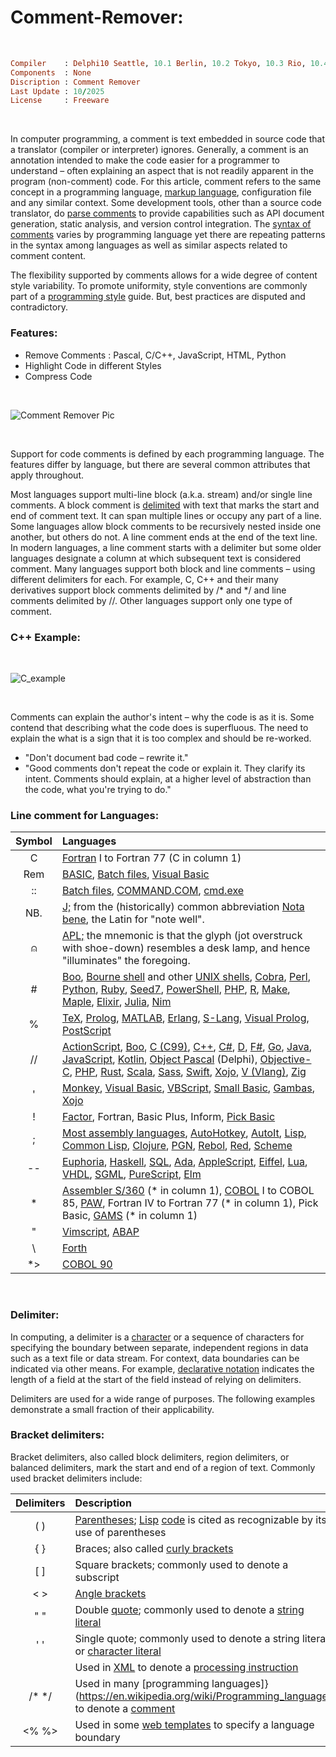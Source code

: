 # Comment-Remover:

</br>

```ruby
Compiler    : Delphi10 Seattle, 10.1 Berlin, 10.2 Tokyo, 10.3 Rio, 10.4 Sydney, 11 Alexandria, 12 Athens
Components  : None
Discription : Comment Remover
Last Update : 10/2025
License     : Freeware
```

</br>

In computer programming, a comment is text embedded in source code that a translator (compiler or interpreter) ignores. Generally, a comment is an annotation intended to make the code easier for a programmer to understand – often explaining an aspect that is not readily apparent in the program (non-comment) code. For this article, comment refers to the same concept in a programming language, [markup language](https://en.wikipedia.org/wiki/Markup_language), configuration file and any similar context. Some development tools, other than a source code translator, do [parse comments](https://en.wikipedia.org/wiki/Parsing) to provide capabilities such as API document generation, static analysis, and version control integration. The [syntax of comments](https://en.wikipedia.org/wiki/Comparison_of_programming_languages_(syntax)#Comments) varies by programming language yet there are repeating patterns in the syntax among languages as well as similar aspects related to comment content.

The flexibility supported by comments allows for a wide degree of content style variability. To promote uniformity, style conventions are commonly part of a [programming style](https://en.wikipedia.org/wiki/Programming_style) guide. But, best practices are disputed and contradictory.

### Features:
* Remove Comments : Pascal, C/C++, JavaScript, HTML, Python
* Highlight Code in different Styles
* Compress Code

</br>

![Comment Remover Pic](https://github.com/user-attachments/assets/41542dcc-e663-4434-8d20-e52cc3872123)

</br>

Support for code comments is defined by each programming language. The features differ by language, but there are several common attributes that apply throughout.

Most languages support multi-line block (a.k.a. stream) and/or single line comments. A block comment is [delimited](https://en.wikipedia.org/wiki/Delimiter#Bracket_delimiters) with text that marks the start and end of comment text. It can span multiple lines or occupy any part of a line. Some languages allow block comments to be recursively nested inside one another, but others do not. A line comment ends at the end of the text line. In modern languages, a line comment starts with a delimiter but some older languages designate a column at which subsequent text is considered comment. Many languages support both block and line comments – using different delimiters for each. For example, C, C++ and their many derivatives support block comments delimited by /* and */ and line comments delimited by //. Other languages support only one type of comment.

###  C++ Example:

</br>

![C_example](https://github.com/user-attachments/assets/391e5ddc-8b33-49dd-874c-8b7a54e0d80a)


</br>


Comments can explain the author's intent – why the code is as it is. Some contend that describing what the code does is superfluous. The need to explain the what is a sign that it is too complex and should be re-worked.

* "Don't document bad code – rewrite it."
* "Good comments don't repeat the code or explain it. They clarify its intent. Comments should explain, at a higher level of abstraction than the code, what you're trying to do."

### Line comment for Languages:

| Symbol | Languages | 
| :-----------: | :----------- |
| C     | [Fortran](https://en.wikipedia.org/wiki/Fortran) I to Fortran 77 (C in column 1) |
| Rem   | [BASIC](https://en.wikipedia.org/wiki/BASIC), [Batch files](https://en.wikipedia.org/wiki/Batch_file), [Visual Basic](https://en.wikipedia.org/wiki/Visual_Basic) |
| ::    | [Batch files](https://en.wikipedia.org/wiki/Batch_file), [COMMAND.COM](https://en.wikipedia.org/wiki/COMMAND.COM), [cmd.exe](https://en.wikipedia.org/wiki/Cmd.exe) |
| NB.   | [J;](https://en.wikipedia.org/wiki/J_(programming_language)) from the (historically) common abbreviation [Nota bene](https://en.wikipedia.org/wiki/Nota_bene), the Latin for "note well". |
| ⍝     | [APL;](https://en.wikipedia.org/wiki/APL_(programming_language)) the mnemonic is that the glyph (jot overstruck with shoe-down) resembles a desk lamp, and hence "illuminates" the foregoing. |
| #     | [Boo](https://en.wikipedia.org/wiki/Boo_(programming_language)), [Bourne shell](https://en.wikipedia.org/wiki/Bourne_shell) and other [UNIX shells](https://en.wikipedia.org/wiki/Unix_shell), [Cobra](https://en.wikipedia.org/wiki/Cobra_(programming_language)), [Perl](https://en.wikipedia.org/wiki/Perl), [Python](https://en.wikipedia.org/wiki/Python_(programming_language)), [Ruby](https://en.wikipedia.org/wiki/Ruby_(programming_language)), [Seed7](https://en.wikipedia.org/wiki/Seed7), [PowerShell](https://en.wikipedia.org/wiki/PowerShell), [PHP](https://en.wikipedia.org/wiki/PHP), [R](https://en.wikipedia.org/wiki/R_(programming_language)), [Make](https://en.wikipedia.org/wiki/Make_(software)), [Maple](https://en.wikipedia.org/wiki/Maple_(software)), [Elixir](https://en.wikipedia.org/wiki/Elixir_(programming_language)), [Julia](https://en.wikipedia.org/wiki/Julia_(programming_language)), [Nim](https://en.wikipedia.org/wiki/Nim_(programming_language)) |
| %     | [TeX](https://en.wikipedia.org/wiki/TeX), [Prolog](https://en.wikipedia.org/wiki/Prolog), [MATLAB](https://en.wikipedia.org/wiki/MATLAB), [Erlang](https://en.wikipedia.org/wiki/Erlang_(programming_language)), [S-Lang](https://en.wikipedia.org/wiki/S-Lang), [Visual Prolog](https://en.wikipedia.org/wiki/Visual_Prolog), [PostScript](https://en.wikipedia.org/wiki/PostScript) |
| //    | [ActionScript](https://en.wikipedia.org/wiki/ActionScript), [Boo](https://en.wikipedia.org/wiki/Boo_(programming_language)), [C (C99)](https://en.wikipedia.org/wiki/C_(programming_language)), [C++](https://en.wikipedia.org/wiki/C%2B%2B), [C#](https://en.wikipedia.org/wiki/C_Sharp_(programming_language)), [D](https://en.wikipedia.org/wiki/D_(programming_language)), [F#](https://en.wikipedia.org/wiki/F_Sharp_(programming_language)), [Go](https://en.wikipedia.org/wiki/Go_(programming_language)), [Java](https://en.wikipedia.org/wiki/Java_(programming_language)), [JavaScript](https://en.wikipedia.org/wiki/JavaScript), [Kotlin](https://en.wikipedia.org/wiki/Kotlin_(programming_language)), [Object Pascal](https://en.wikipedia.org/wiki/Object_Pascal) (Delphi), [Objective-C](https://en.wikipedia.org/wiki/Objective-C), [PHP](https://en.wikipedia.org/wiki/PHP), [Rust](https://en.wikipedia.org/wiki/Rust_(programming_language)), [Scala](https://en.wikipedia.org/wiki/Scala_(programming_language)), [Sass](https://en.wikipedia.org/wiki/Sass_(style_sheet_language)), [Swift](https://en.wikipedia.org/wiki/Swift_(programming_language)), [Xojo](https://en.wikipedia.org/wiki/Xojo), [V (Vlang)](https://en.wikipedia.org/wiki/V_(programming_language)), [Zig](https://en.wikipedia.org/wiki/Zig_(programming_language)) |
| '     | [Monkey](https://de.wikipedia.org/wiki/Monkey_X), [Visual Basic](https://en.wikipedia.org/wiki/Visual_Basic), [VBScript](https://en.wikipedia.org/wiki/VBScript), [Small Basic](https://en.wikipedia.org/wiki/Microsoft_Small_Basic), [Gambas](https://en.wikipedia.org/wiki/Gambas), [Xojo](https://en.wikipedia.org/wiki/Xojo) |
| !     | [Factor](https://en.wikipedia.org/wiki/Factor_(programming_language)), Fortran, Basic Plus, Inform, [Pick Basic](https://en.wikipedia.org/wiki/Pick_operating_system) |
| ;     | [Most assembly languages](https://en.wikipedia.org/wiki/Assembly_language), [AutoHotkey](https://en.wikipedia.org/wiki/AutoHotkey), [AutoIt](https://en.wikipedia.org/wiki/AutoIt), [Lisp](https://en.wikipedia.org/wiki/Lisp_(programming_language)), [Common Lisp](https://en.wikipedia.org/wiki/Common_Lisp), [Clojure](https://en.wikipedia.org/wiki/Clojure), [PGN](https://en.wikipedia.org/wiki/Portable_Game_Notation), [Rebol](https://en.wikipedia.org/wiki/Rebol), [Red](https://en.wikipedia.org/wiki/Red_(programming_language)), [Scheme](https://en.wikipedia.org/wiki/Scheme_(programming_language)) |
| --    | [Euphoria](https://en.wikipedia.org/wiki/Euphoria_(programming_language)), [Haskell](https://en.wikipedia.org/wiki/Haskell), [SQL](https://en.wikipedia.org/wiki/SQL), [Ada](https://en.wikipedia.org/wiki/Ada_(programming_language)), [AppleScript](https://en.wikipedia.org/wiki/AppleScript), [Eiffel](https://en.wikipedia.org/wiki/Eiffel_(programming_language)), [Lua](https://en.wikipedia.org/wiki/Lua), [VHDL](https://en.wikipedia.org/wiki/VHDL), [SGML](https://en.wikipedia.org/wiki/Standard_Generalized_Markup_Language), [PureScript](https://en.wikipedia.org/wiki/PureScript), [Elm](https://en.wikipedia.org/wiki/Elm_(programming_language)) |
| *     | [Assembler S/360](https://en.wikipedia.org/wiki/IBM_Basic_assembly_language_and_successors) (* in column 1), [COBOL](https://en.wikipedia.org/wiki/COBOL) I to COBOL 85, [PAW](https://en.wikipedia.org/wiki/Physics_Analysis_Workstation), Fortran IV to Fortran 77 (* in column 1), Pick Basic, [GAMS](https://en.wikipedia.org/wiki/General_algebraic_modeling_system) (* in column 1) |
| "     | [Vimscript](https://en.wikipedia.org/wiki/Vimscript), [ABAP](https://en.wikipedia.org/wiki/ABAP) |
| \     | [Forth](https://en.wikipedia.org/wiki/Forth_(programming_language)) |
| *>    | [COBOL 90](https://en.wikipedia.org/wiki/COBOL) |

</br>

### Delimiter:
In computing, a delimiter is a [character](https://en.wikipedia.org/wiki/Character_(computing)) or a sequence of characters for specifying the boundary between separate, independent regions in data such as a text file or data stream. For context, data boundaries can be indicated via other means. For example, [declarative notation](https://en.wikipedia.org/wiki/String_literal#Declarative_notation) indicates the length of a field at the start of the field instead of relying on delimiters.

Delimiters are used for a wide range of purposes. The following examples demonstrate a small fraction of their applicability.

### Bracket delimiters:
Bracket delimiters, also called block delimiters, region delimiters, or balanced delimiters, mark the start and end of a region of text. Commonly used bracket delimiters include:

| Delimiters | Description |
| :-----------: | :------------ |
| ( )     | [Parentheses](https://en.wikipedia.org/wiki/Bracket#Parentheses); [Lisp](https://en.wikipedia.org/wiki/Lisp_(programming_language)) [code](https://en.wikipedia.org/wiki/Source_code) is cited as recognizable by its use of parentheses |
| { }     | Braces; also called [curly brackets](https://en.wikipedia.org/wiki/Bracket#Curly_brackets) |
| [ ]     | Square brackets; commonly used to denote a subscript |
| < >     | [Angle brackets](https://en.wikipedia.org/wiki/Bracket#Angle_brackets) |
| " "     | Double [quote](https://en.wikipedia.org/wiki/Quotation_mark); commonly used to denote a [string literal](https://en.wikipedia.org/wiki/String_literal) |
| ' '     | Single quote; commonly used to denote a string literal or [character literal](https://en.wikipedia.org/wiki/Character_literal) |
| <? ?>   | Used in [XML](https://en.wikipedia.org/wiki/XML) to denote a [processing instruction](https://en.wikipedia.org/wiki/Processing_Instruction) |
| /* */   | Used in many [programming languages]}(https://en.wikipedia.org/wiki/Programming_language) to denote a [comment](https://en.wikipedia.org/wiki/Comment_(computer_programming)) |
| <% %>   | Used in some [web templates](https://en.wikipedia.org/wiki/Web_template_system) to specify a language boundary |










